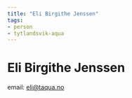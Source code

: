 ```yaml
---
title: "Eli Birgithe Jenssen"
tags:
- person 
- tytlandsvik-aqua
---
```

# Eli Birgithe Jenssen
email: eli@taqua.no